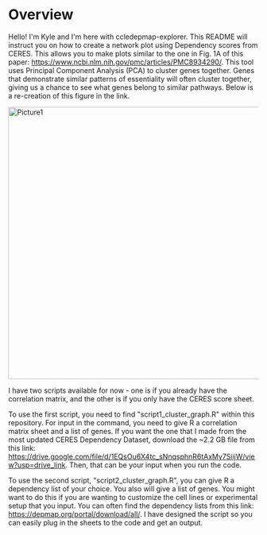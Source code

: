 # Overview
Hello! I'm Kyle and I'm here with ccledepmap-explorer. This README will instruct you on how to create a network plot using Dependency scores from CERES. This allows you to make plots similar to the one in Fig. 1A of this paper: https://www.ncbi.nlm.nih.gov/pmc/articles/PMC8934290/. This tool uses Principal Component Analysis (PCA) to cluster genes together. Genes that demonstrate similar patterns of essentiality will often cluster together, giving us a chance to see what genes belong to similar pathways. Below is a re-creation of this figure in the link.

<img width="548" alt="Picture1" src="https://github.com/kndunlap/ccledepmap-explorer/assets/61035909/0661d973-d2cb-428a-b68a-e441cd1cd491">

I have two scripts available for now - one is if you already have the correlation matrix, and the other is if you only have the CERES score sheet.

To use the first script, you need to find "script1_cluster_graph.R" within this repository. For input in the command, you need to give R a correlation matrix sheet and a list of genes. If you want the one that I made from the most updated CERES Dependency Dataset, download the ~2.2 GB file from this link: https://drive.google.com/file/d/1EQsOu6X4tc_sNnqsphnR6tAxMy7SiijW/view?usp=drive_link. Then, that can be your input when you run the code.

To use the second script, "script2_cluster_graph.R", you can give R a dependency list of your choice. You also will give a list of genes. You might want to do this if you are wanting to customize the cell lines or experimental setup that you input. You can often find the dependency lists from this link: https://depmap.org/portal/download/all/. I have designed the script so you can easily plug in the sheets to the code and get an output.


